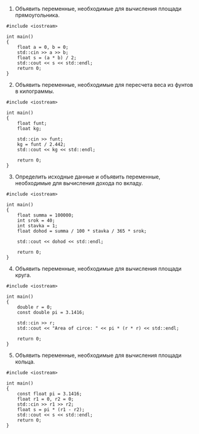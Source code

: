 
1. Объявить переменные, необходимые для вычисления площади прямоугольника.
```
#include <iostream>

int main()
{
    float a = 0, b = 0;
    std::cin >> a >> b;
    float s = (a * b) / 2;
    std::cout << s << std::endl;
    return 0;
}
```
2. Объявить переменные, необходимые для пересчета веса из фунтов в килограммы.
```
#include <iostream>

int main()
{
    float funt;
    float kg;

    std::cin >> funt;
    kg = funt / 2.442;
    std::cout << kg << std::endl;

    return 0;
}
```
3. Определить исходные данные и объявить переменные, необходимые для вычисления дохода по вкладу.
```
#include <iostream>

int main()
{
    float summa = 100000;
    int srok = 40;
    int stavka = 1;
    float dohod = summa / 100 * stavka / 365 * srok;

    std::cout << dohod << std::endl;

    return 0;
}
```
4. Объявить переменные, необходимые для вычисления площади круга.
```
#include <iostream>

int main()
{
    double r = 0;
    const double pi = 3.1416;

    std::cin >> r;
    std::cout << "Area of circe: " << pi * (r * r) << std::endl;

    return 0;
}

```
5. Объявить переменные, необходимые для вычисления площади кольца. 
```
#include <iostream>

int main()
{
    const float pi = 3.1416;
    float r1 = 0, r2 = 0;
    std::cin >> r1 >> r2;
    float s = pi * (r1 - r2);
    std::cout << s << std::endl;
    return 0;
}
```
